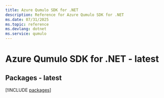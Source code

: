 ```yaml
---
title: Azure Qumulo SDK for .NET
description: Reference for Azure Qumulo SDK for .NET
ms.date: 07/31/2025
ms.topic: reference
ms.devlang: dotnet
ms.service: qumulo
---
```

# Azure Qumulo SDK for .NET - latest
## Packages - latest
[!INCLUDE [packages](qumulo-index.md)]